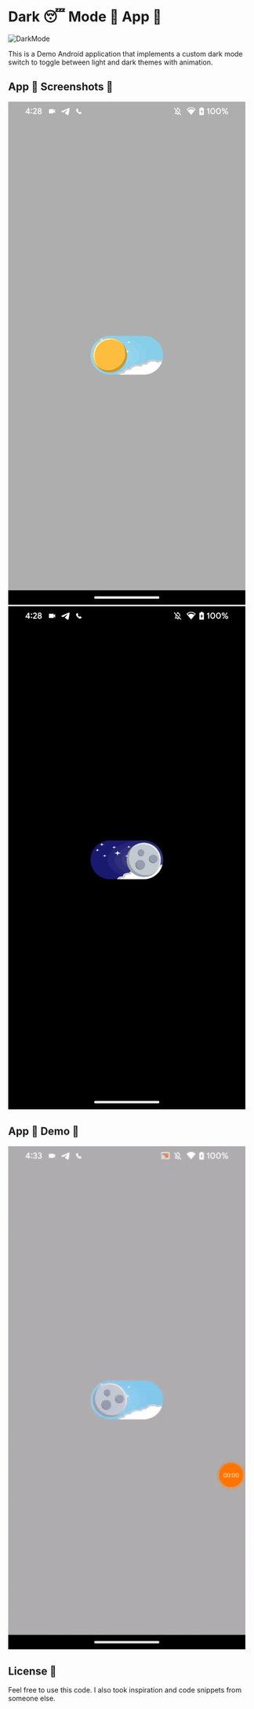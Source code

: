 # Dark 😴 Mode 👀 App 📱

![DarkMode](https://miro.medium.com/max/1838/1*hFq8AZ0ur1B6_Rf1_3LNxQ.png)

This is a Demo Android application that implements a custom dark mode switch to toggle between light and dark themes with animation.

## App 📲 Screenshots 📸

![Light Mode](images/light.jpg)
![Night Mode](images/night.jpg)

## App 📲 Demo 📸

![App Demo](images/demo.gif)

## License 📄

Feel free to use this code. I also took inspiration and code snippets from someone else.
